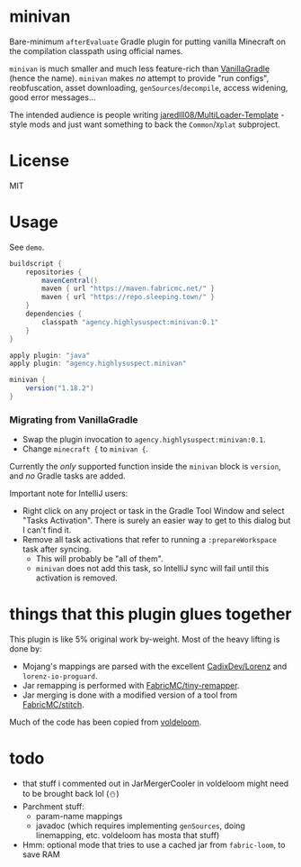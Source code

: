 # minivan

Bare-minimum `afterEvaluate` Gradle plugin for putting vanilla Minecraft on the compilation classpath using official names.

`minivan` is much smaller and much less feature-rich than [VanillaGradle](https://github.com/SpongePowered/VanillaGradle/) (hence the name). `minivan` makes *no* attempt to provide "run configs", reobfuscation, asset downloading, `genSources`/`decompile`, access widening, good error messages...

The intended audience is people writing [jaredlll08/MultiLoader-Template](https://github.com/jaredlll08/MultiLoader-Template) -style mods and just want something to back the `Common`/`Xplat` subproject.

# License

MIT

# Usage

See `demo`.

```gradle
buildscript {
	repositories {
		mavenCentral()
		maven { url "https://maven.fabricmc.net/" }
		maven { url "https://repo.sleeping.town/" }
	}
	dependencies {
		classpath "agency.highlysuspect:minivan:0.1"
	}
}

apply plugin: "java"
apply plugin: "agency.highlysuspect.minivan"

minivan {
	version("1.18.2")
}
```

### Migrating from VanillaGradle

* Swap the plugin invocation to `agency.highlysuspect:minivan:0.1`.
* Change `minecraft {` to `minivan {`.

Currently the *only* supported function inside the `minivan` block is `version`, and *no* Gradle tasks are added.

Important note for IntelliJ users:

* Right click on any project or task in the Gradle Tool Window and select "Tasks Activation". There is surely an easier way to get to this dialog but I can't find it.
* Remove all task activations that refer to running a `:prepareWorkspace` task after syncing.
  * This will probably be "all of them".
  * `minivan` does not add this task, so IntelliJ sync will fail until this activation is removed.

# things that this plugin glues together

This plugin is like 5% original work by-weight. Most of the heavy lifting is done by:

* Mojang's mappings are parsed with the excellent [CadixDev/Lorenz](https://github.com/CadixDev/Lorenz) and `lorenz-io-proguard`.
* Jar remapping is performed with [FabricMC/tiny-remapper](https://github.com/FabricMC/tiny-remapper).
* Jar merging is done with a modified version of a tool from [FabricMC/stitch](https://github.com/FabricMC/stitch).

Much of the code has been copied from [voldeloom](https://github.com/CrackedPolishedBlackstoneBricksMC/voldeloom/).

# todo

* that stuff i commented out in JarMergerCooler in voldeloom might need to be brought back lol (⛄)
* Parchment stuff:
  * param-name mappings
  * javadoc (which requires implementing `genSources`, doing linemapping, etc. voldeloom has mosta that stuff)
* Hmm: optional mode that tries to use a cached jar from `fabric-loom`, to save RAM 